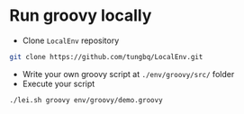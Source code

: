 # Run groovy locally

- Clone `LocalEnv` repository

```bash
git clone https://github.com/tungbq/LocalEnv.git
```

- Write your own groovy script at `./env/groovy/src/` folder
- Execute your script

```bash
./lei.sh groovy env/groovy/demo.groovy
```
